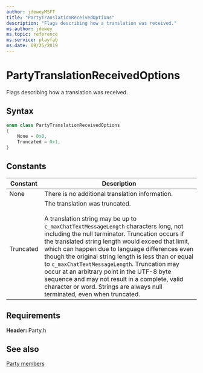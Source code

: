 ```yaml
---
author: jdeweyMSFT
title: "PartyTranslationReceivedOptions"
description: "Flags describing how a translation was received."
ms.author: jdewey
ms.topic: reference
ms.service: playfab
ms.date: 09/25/2019
---
```


# PartyTranslationReceivedOptions  

Flags describing how a translation was received.    

## Syntax  
  
```cpp
enum class PartyTranslationReceivedOptions    
{  
    None = 0x0,  
    Truncated = 0x1,  
}  
```  
  
## Constants  
  
| Constant | Description |
| --- | --- |
| None | There is no additional translation information. |  
| Truncated | The translation was truncated.<br/><br/> A translation string may be up to ```c_maxChatTextMessageLength``` characters long, not including the null terminator. Truncation occurs if the translated string length would exceed that limit, which can happen due to language differences even though the original string length is less than or equal to ```c_maxChatTextMessageLength```. Truncation may occur at an arbitrary point in the UTF-8 byte sequence and may not result in a complete, valid character or word. Strings are always null terminated, even when truncated. |  
  
  
## Requirements  
  
**Header:** Party.h
  
## See also  
[Party members](../party_members.md)  

  
  
